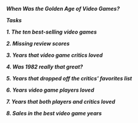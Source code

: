 ***When Was the Golden Age of Video Games?***

***Tasks***

***1. The ten best-selling video games***

***2. Missing review scores***

***3. Years that video game critics loved***

***4. Was 1982 really that great?***

***5. Years that dropped off the critics' favorites list***

***6. Years video game players loved***

***7. Years that both players and critics loved***

***8. Sales in the best video game years***












